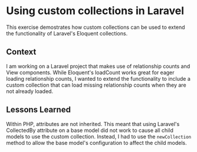 # Using custom collections in Laravel

This exercise demostrates how custom collections can be used to extend the functionality of Laravel's Eloquent collections.

## Context

I am working on a Laravel project that makes use of relationship counts and View components. While Eloquent's loadCount works great for eager loading relationship counts, I wanted to extend the functionality to include a custom collection that can load missing relationship counts when they are not already loaded.

## Lessons Learned

Within PHP, attributes are not inherited. This meant that using Laravel's CollectedBy attribute on a base model did not work to cause all child models to use the custom collection. Instead, I had to use the `newCollection` method to allow the base model's configuration to affect the child models.
